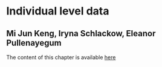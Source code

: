 # Individual level data

## Mi Jun Keng, Iryna Schlackow, Eleanor Pullenayegum

The content of this chapter is available [here](https://gianluca.statistica.it/books/online/r-hta/chapters/04.ild/ild)

